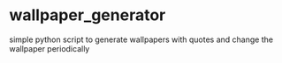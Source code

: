 # wallpaper_generator
simple python script to generate wallpapers with quotes and change the wallpaper periodically
